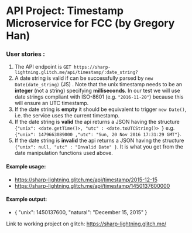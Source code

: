 
# API Project: Timestamp Microservice for FCC (by Gregory Han)

### User stories :

1. The API endpoint is `GET https://sharp-lightning.glitch.me/api/timestamp/:date_string?`
2. A date string is valid if can be successfully parsed by `new Date(date_string)` (JS) . Note that the unix timestamp needs to be an **integer** (not a string) specifying **milliseconds**. In our test we will use date strings compliant with ISO-8601 (e.g. `"2016-11-20"`) because this will ensure an UTC timestamp.
3. If the date string is **empty** it should be equivalent to trigger `new Date()`, i.e. the service uses the current timestamp.
4. If the date string is **valid** the api returns a JSON having the structure 
`{"unix": <date.getTime()>, "utc" : <date.toUTCString()> }`
e.g. `{"unix": 1479663089000 ,"utc": "Sun, 20 Nov 2016 17:31:29 GMT"}`.
5. If the date string is **invalid** the api returns a JSON having the structure `{"unix": null, "utc" : "Invalid Date" }`. It is what you get from the date manipulation functions used above.

#### Example usage:
* https://sharp-lightning.glitch.me/api/timestamp/2015-12-15
* https://sharp-lightning.glitch.me/api/timestamp/1450137600000

#### Example output:
* { "unix": 1450137600, "natural": "December 15, 2015" }

Link to working project on glitch: https://sharp-lightning.glitch.me/

